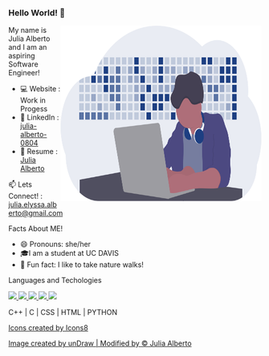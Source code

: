### Hello World! 👋

<img align = right alt="image" src="undraw_developer_activity_bv83.svg" width="400" height="350">

My name is Julia Alberto and I am an aspiring Software Engineer!
- 💻 Website : Work in Progess
- 🔗 LinkedIn : <a href = "https://www.linkedin.com/in/julia-alberto-0804/"> julia-alberto-0804 </a>
- 💌 Resume : <a href = "Julia Alberto Resume Current.pdf"> Julia Alberto </a>

📫 Lets Connect! : <a href = "mailto: julia.elyssa.alberto@gmail.com"> julia.elyssa.alberto@gmail.com </a>

Facts About ME!
- 😄 Pronouns: she/her
- 🎓I am a student at UC DAVIS
- 🌱 Fun fact: I like to take nature walks!

Languages and Techologies

<a href="https://icons8.com/icon/40669/c++"> <img src="https://img.icons8.com/color/48/000000/c-plus-plus-logo.png"/> </a> <a href="https://icons8.com/icon/40670/c-programming"> <img src="https://img.icons8.com/color/48/000000/c-programming.png"/> </a> <a href="https://icons8.com/icon/21278/css3"> <img src="https://img.icons8.com/color/48/000000/css3.png"/> </a> <a href="https://icons8.com/icon/20909/html-5"> <img src="https://img.icons8.com/color/48/000000/html-5--v1.png"> </a> <a href="https://icons8.com/icon/13441/python"> <img src="https://img.icons8.com/color/48/000000/python--v1.png"> </a> 

C++ | C | CSS | HTML | PYTHON

<a href="https://icons8.com">Icons created by Icons8</a>

<a href="https://undraw.co/"> Image created by unDraw | Modified by © Julia Alberto </a>
